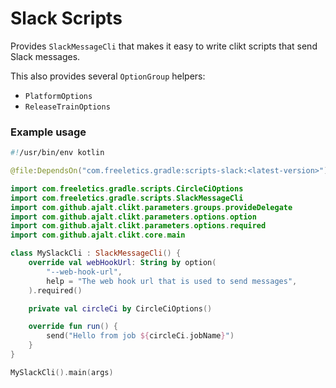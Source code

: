 # Slack Scripts

Provides `SlackMessageCli` that makes it easy to write clikt scripts that send Slack messages.

This also provides several `OptionGroup` helpers:
- `PlatformOptions`
- `ReleaseTrainOptions`

### Example usage

```kts
#!/usr/bin/env kotlin

@file:DependsOn("com.freeletics.gradle:scripts-slack:<latest-version>")

import com.freeletics.gradle.scripts.CircleCiOptions
import com.freeletics.gradle.scripts.SlackMessageCli
import com.github.ajalt.clikt.parameters.groups.provideDelegate
import com.github.ajalt.clikt.parameters.options.option
import com.github.ajalt.clikt.parameters.options.required
import com.github.ajalt.clikt.core.main

class MySlackCli : SlackMessageCli() {
    override val webHookUrl: String by option(
        "--web-hook-url",
        help = "The web hook url that is used to send messages",
    ).required()

    private val circleCi by CircleCiOptions()

    override fun run() {
        send("Hello from job ${circleCi.jobName}")
    }
}

MySlackCli().main(args)
```
